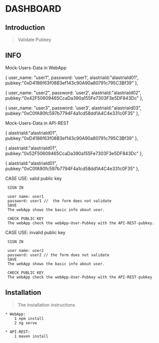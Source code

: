 # DASHBOARD

## Introduction

> Validate Pubkey

## INFO

Mock-Users-Data in WebApp

{ user_name: "user1", password: 'user1', alastriaId:"alastriaId01",  pubkey:"0xD4186f63f08B3ef143c90A90a80791c795C3Bf39" },

{ user_name: "user2", password: 'user2', alastriaId:"alastriaId02",  pubkey:"0x42F50609465CcaDa390a155Fe7303F3e5DF843Dc" },

{ user_name: "user3", password: 'user3', alastriaId:"alastriaId03",  pubkey:"0xC0fA90fc597b7794F4a1cd58dd1A4C4e331c0F35" },

Mock-Users-Data in API-REST

{ alastriaId:"alastriaId01",  pubkey:"0xD4186f63f08B3ef143c90A90a80791c795C3Bf39" },

{ alastriaId:"alastriaId01",  pubkey:"0x52F50609465CcaDa390a155Fe7303F3e5DF843Dc" },

{ alastriaId:"alastriaId01",  pubkey:"0xC0fA90fc597b7794F4a1cd58dd1A4C4e331c0F35" },

CASE USE: valid public key

     SIGN IN

     user name: user1
     password: user1 //  the form does not validate
     SAVE
     The webApp shows the basic info about user.

     CHECK PUBLIC KEY 
     The webApp check the webApp-User-Pubkey with the API-REST-pubkey.
    
CASE USE: invalid public key

     SIGN IN

     user name: user2
     password: user2 // the form does not validate
     SAVE
     The webApp shows the basic info about user.

     CHECK PUBLIC KEY 
     The webApp check the webApp-User-Pubkey with the API-REST-pubkey
          

## Installation

> The installation instructions
    
    * WebApp: 
        1 npm install
        2 ng serve

    * API-REST:
        1 maven install
